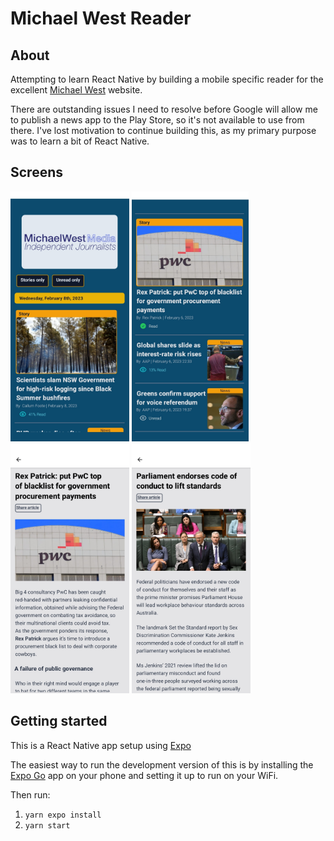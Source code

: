 # Michael West Reader

## About

Attempting to learn React Native by building a mobile specific reader for the excellent [Michael West](https://michaelwest.com.au) website.

There are outstanding issues I need to resolve before Google will allow me to publish a news app to the Play Store, so it's not available to
use from there. I've lost motivation to continue building this, as my primary purpose was to learn a bit of React Native.

## Screens

<div style="flex; flex-col">
<img style="height:400px; width: auto;" src="./docs/screen-1.jpg">
<img style="height:400px; width: auto;"  src="./docs/screen-2.jpg">
<img style="height:400px; width: auto;"  src="./docs/screen-3.jpg">
<img style="height:400px; width: auto;"  src="./docs/screen-4.jpg">
</div>

## Getting started

This is a React Native app setup using [Expo](https://docs.expo.dev/)

The easiest way to run the development version of this is by installing the [Expo Go](https://expo.dev/client) app on your phone and setting it up
to run on your WiFi.

Then run:

1. `yarn expo install`
2. `yarn start`
